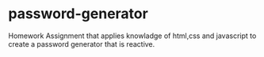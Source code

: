 # password-generator
Homework Assignment that applies knowladge of html,css and javascript to create a password generator that is reactive.
